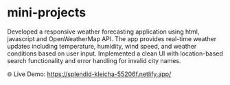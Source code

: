 # mini-projects
Developed a responsive weather forecasting application using html, javascript and OpenWeatherMap API. The app provides real-time weather updates including temperature, humidity, wind speed, and weather conditions based on user input. Implemented a clean UI with location-based search functionality and error handling for invalid city names.

🌐 Live Demo: https://splendid-kleicha-55206f.netlify.app/
